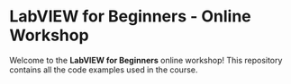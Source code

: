 # LabVIEW for Beginners - Online Workshop

Welcome to the **LabVIEW for Beginners** online workshop! This repository contains all the code examples used in the course.

